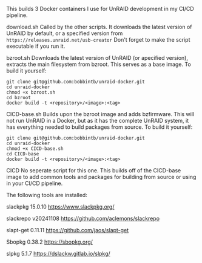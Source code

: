 This builds 3 Docker containers I use for UnRAID development in my CI/CD pipeline.

download.sh
Called by the other scripts. It downloads the latest version of UnRAID by default, or a specified version from `https://releases.unraid.net/usb-creator`
Don't forget to make the script executable if you run it.

bzroot.sh
Downloads the latest version of UnRAID (or apecified version), extracts the main filesystem from bzroot. This serves as a base image. To build it yourself:
```
git clone git@github.com:bobbintb/unraid-docker.git
cd unraid-docker
chmod +x bzroot.sh
cd bzroot
docker build -t <repository>/<image>:<tag>
```

CICD-base.sh
Builds upon the bzroot image and adds bzfirmware. This will not run UnRAID in a Docker, but as it has the complete UnRAID system, it has everything needed to build packages from source. To build it yourself:
```
git clone git@github.com:bobbintb/unraid-docker.git
cd unraid-docker
chmod +x CICD-base.sh
cd CICD-base
docker build -t <repository>/<image>:<tag>
```

CICD
No seperate script for this one. This builds off of the CICD-base image to add common tools and packages for building from source or using in your CI/CD pipeline.

The following tools are installed:

  slackpkg  15.0.10 https://www.slackpkg.org/

  slackrepo v20241108 https://github.com/aclemons/slackrepo

  slapt-get 0.11.11 https://github.com/jaos/slapt-get

  Sbopkg 0.38.2 https://sbopkg.org/

  slpkg 5.1.7 https://dslackw.gitlab.io/slpkg/

